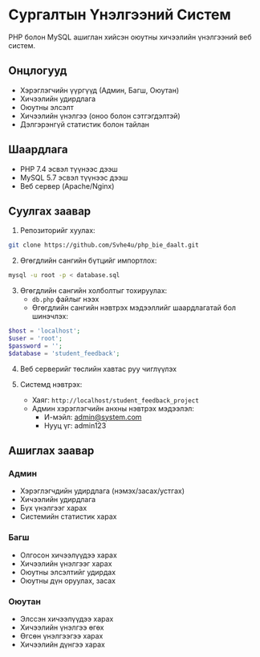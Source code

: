 # Сургалтын Үнэлгээний Систем

PHP болон MySQL ашиглан хийсэн оюутны хичээлийн үнэлгээний веб систем.

## Онцлогууд

- Хэрэглэгчийн үүргүүд (Админ, Багш, Оюутан)
- Хичээлийн удирдлага
- Оюутны элсэлт
- Хичээлийн үнэлгээ (оноо болон сэтгэгдэлтэй)
- Дэлгэрэнгүй статистик болон тайлан

## Шаардлага

- PHP 7.4 эсвэл түүнээс дээш
- MySQL 5.7 эсвэл түүнээс дээш
- Веб сервер (Apache/Nginx)

## Суулгах заавар

1. Репозиторийг хуулах:
```bash
git clone https://github.com/Svhe4u/php_bie_daalt.git
```

2. Өгөгдлийн сангийн бүтцийг импортлох:
```bash
mysql -u root -p < database.sql
```

3. Өгөгдлийн сангийн холболтыг тохируулах:
   - `db.php` файлыг нээх
   - Өгөгдлийн сангийн нэвтрэх мэдээллийг шаардлагатай бол шинэчлэх:
```php
$host = 'localhost';
$user = 'root';
$password = '';
$database = 'student_feedback';
```

4. Веб серверийг төслийн хавтас руу чиглүүлэх

5. Системд нэвтрэх:
   - Хаяг: `http://localhost/student_feedback_project`
   - Админ хэрэглэгчийн анхны нэвтрэх мэдээлэл:
     - И-мэйл: admin@system.com
     - Нууц үг: admin123

## Ашиглах заавар

### Админ
- Хэрэглэгчдийн удирдлага (нэмэх/засах/устгах)
- Хичээлийн удирдлага
- Бүх үнэлгээг харах
- Системийн статистик харах

### Багш
- Олгосон хичээлүүдээ харах
- Хичээлийн үнэлгээг харах
- Оюутны элсэлтийг удирдах
- Оюутны дүн оруулах, засах

### Оюутан
- Элссэн хичээлүүдээ харах
- Хичээлийн үнэлгээ өгөх
- Өгсөн үнэлгээгээ харах
- Хичээлийн дүнгээ харах 